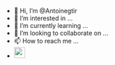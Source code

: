 - 👋 Hi, I’m @Antoinegtir
- 👀 I’m interested in ...
- 🌱 I’m currently learning ...
- 💞️ I’m looking to collaborate on ...
- 📫 How to reach me ...
- <code><img height="25" src="[https://raw.githubusercontent.com/devicons/devicon/1119b9f84c0290e0f0b38982099a2bd027a48bf1/icons/firebase/firebase-plain-wordmark.svg](https://assets.stickpng.com/images/5847f40ecef1014c0b5e488a.png](https://cdn.dribbble.com/users/528264/screenshots/3140440/firebase_logo.png)"></code>&nbsp;

<!---
Antoinegtir/Antoinegtir is a ✨ special ✨ repository because its `README.md` (this file) appears on your GitHub profile.
You can click the Preview link to take a look at your changes.
--->
